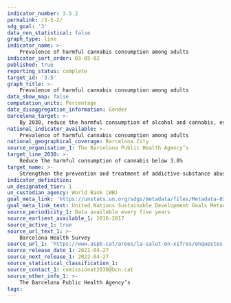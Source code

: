 ```yaml
---
indicator_number: 3.5.2
permalink: /3-5-2/
sdg_goal: '3'
data_non_statistical: false
graph_type: line
indicator_name: >-
    Prevalence of harmful cannabis consumption among adults
indicator_sort_order: 03-05-02
published: true
reporting_status: complete
target_id: '3.5'
graph_title: >-
    Prevalence of harmful cannabis consumption among adults
data_show_map: false
computation_units: Percentage
data_disaggregation_information: Gender
barcelona_target: >-
	By 2030, reduce the harmful consumption of alcohol and cannabis, especially in young people
national_indicator_available: >-
	Prevalence of harmful cannabis consumption among adults
national_geographical_coverage: Barcelona City 
source_organisation_1: The Barcelona Public Health Agency’s 
target_line_2030: >-
    Reduce the harmful consumption of cannabis below 3.8%
target_name: >-
	Strengthen the prevention and treatment of addictive-substance abuse, including the improper use of narcotics and the harmful consumption of alcohol
indicator_definition:
un_designated_tier: 1
un_custodian_agency: World Bank (WB)
goal_meta_link: 'https://unstats.un.org/sdgs/metadata/files/Metadata-03-05-01.pdf'
goal_meta_link_text: United Nations Sustainable Development Goals Metadata (pdf 894kB)
source_periodicity_1: Data available every five years
source_earliest_available_1: 2016-2017
source_active_1: true
source_url_text_1: >-
    Barcelona Health Survey 
source_url_1: 'https://www.aspb.cat/arees/la-salut-en-xifres/enquestes-de-salut/'
source_release_date_1: 2021-04-27
source_next_release_1: 2022-04-27
source_statistical_classification_1: 
source_contact_1: comissionat2030@bcn.cat
source_other_info_1: >-
    The Barcelona Public Health Agency’s 
tags:
---
```

